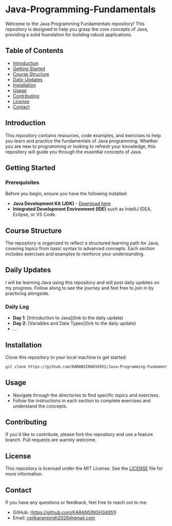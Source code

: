 # Java-Programming-Fundamentals

Welcome to the Java Programming Fundamentals repository! This repository is designed to help you grasp the core concepts of Java, providing a solid foundation for building robust applications.

## Table of Contents

- [Introduction](#introduction)
- [Getting Started](#getting-started)
- [Course Structure](#course-structure)
- [Daily Updates](#daily-updates)
- [Installation](#installation)
- [Usage](#usage)
- [Contributing](#contributing)
- [License](#license)
- [Contact](#contact)

## Introduction

This repository contains resources, code examples, and exercises to help you learn and practice the fundamentals of Java programming. Whether you are new to programming or looking to refresh your knowledge, this repository will guide you through the essential concepts of Java.

## Getting Started

### Prerequisites

Before you begin, ensure you have the following installed:

- **Java Development Kit (JDK)** - [Download here](https://www.oracle.com/java/technologies/javase-jdk11-downloads.html)
- **Integrated Development Environment (IDE)** such as IntelliJ IDEA, Eclipse, or VS Code.

## Course Structure

The repository is organized to reflect a structured learning path for Java, covering topics from basic syntax to advanced concepts. Each section includes exercises and examples to reinforce your understanding.

## Daily Updates

I will be learning Java using this repository and will post daily updates on my progress. Follow along to see the journey and feel free to join in by practicing alongside.

### Daily Log

- **Day 1**: [Introduction to Java](link to the daily update)
- **Day 2**: [Variables and Data Types](link to the daily update)
- ...

## Installation

Clone this repository to your local machine to get started:

```bash
git clone https://github.com/KARANSINGH34951/Java-Programming-Fundamentals.git
```

## Usage

- Navigate through the directories to find specific topics and exercises.
- Follow the instructions in each section to complete exercises and understand the concepts.

## Contributing

If you'd like to contribute, please fork the repository and use a feature branch. Pull requests are warmly welcome.

## License

This repository is licensed under the MIT License. See the [LICENSE](LICENSE) file for more information.

## Contact

If you have any questions or feedback, feel free to reach out to me:

- GitHub: (https://github.com/KARANSINGH34951)
- Email: ceitkaransingh2026@gmail.com
